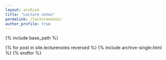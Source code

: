 ```yaml
---
layout: archive
title: "Lecture notes"
permalink: /lecturenotes/
author_profile: true
---
```


{% include base_path %}

{% for post in site.lecturenotes reversed %}
  {% include archive-single.html %}
{% endfor %}
